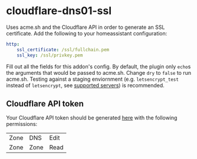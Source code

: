 # cloudflare-dns01-ssl
Uses acme.sh and the Cloudflare API in order to generate an SSL certificate. Add the following to your homeassistant configuration:
```yaml
http:
    ssl_certificate: /ssl/fullchain.pem
    ssl_key: /ssl/privkey.pem
```
Fill out all the fields for this addon's config. By default, the plugin only `echo`s the arguments that would be passed to acme.sh.
Change `dry` to `false` to run acme.sh. Testing against a staging enviornment (e.g. `letsencrypt_test` instead of `letsencrypt`, see [supported servers](https://github.com/acmesh-official/acme.sh/wiki/Server)) is recommended.

## Cloudflare API token
Your Cloudflare API token should be generated [here](https://dash.cloudflare.com/profile/api-tokens) with the following permissions:

| | | |
|------|------|------|
| Zone | DNS  | Edit |
| Zone | Zone | Read |
